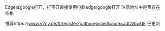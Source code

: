 Edge或google打开，打不开直接使用电脑edge/google打开 注意地址中是否存在空格

推荐https://www.v2ny.de/#/register?path=register&code=JdCWiwUE
已更新
